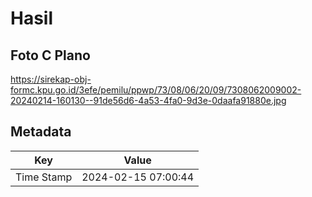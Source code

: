 # Hasil

## Foto C Plano

https://sirekap-obj-formc.kpu.go.id/3efe/pemilu/ppwp/73/08/06/20/09/7308062009002-20240214-160130--91de56d6-4a53-4fa0-9d3e-0daafa91880e.jpg


## Metadata

| Key        | Value               |
| ---------- | ------------------- |
| Time Stamp | 2024-02-15 07:00:44 |



